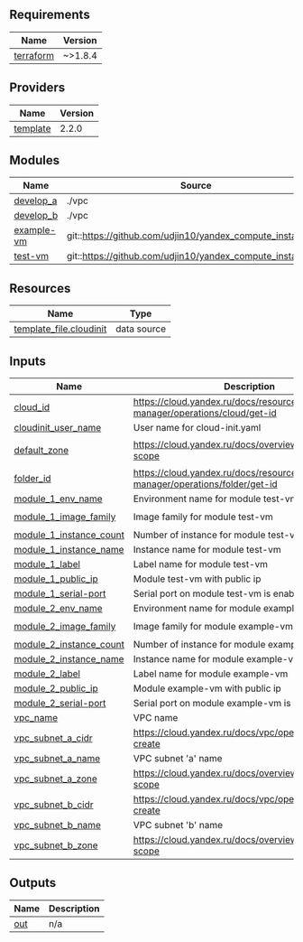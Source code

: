 <!-- BEGIN_TF_DOCS -->
## Requirements

| Name | Version |
|------|---------|
| <a name="requirement_terraform"></a> [terraform](#requirement\_terraform) | ~>1.8.4 |

## Providers

| Name | Version |
|------|---------|
| <a name="provider_template"></a> [template](#provider\_template) | 2.2.0 |

## Modules

| Name | Source | Version |
|------|--------|---------|
| <a name="module_develop_a"></a> [develop\_a](#module\_develop\_a) | ./vpc | n/a |
| <a name="module_develop_b"></a> [develop\_b](#module\_develop\_b) | ./vpc | n/a |
| <a name="module_example-vm"></a> [example-vm](#module\_example-vm) | git::https://github.com/udjin10/yandex_compute_instance.git | main |
| <a name="module_test-vm"></a> [test-vm](#module\_test-vm) | git::https://github.com/udjin10/yandex_compute_instance.git | main |

## Resources

| Name | Type |
|------|------|
| [template_file.cloudinit](https://registry.terraform.io/providers/hashicorp/template/latest/docs/data-sources/file) | data source |

## Inputs

| Name | Description | Type | Default | Required |
|------|-------------|------|---------|:--------:|
| <a name="input_cloud_id"></a> [cloud\_id](#input\_cloud\_id) | https://cloud.yandex.ru/docs/resource-manager/operations/cloud/get-id | `string` | n/a | yes |
| <a name="input_cloudinit_user_name"></a> [cloudinit\_user\_name](#input\_cloudinit\_user\_name) | User name for cloud-init.yaml | `string` | n/a | yes |
| <a name="input_default_zone"></a> [default\_zone](#input\_default\_zone) | https://cloud.yandex.ru/docs/overview/concepts/geo-scope | `string` | `"ru-central1-a"` | no |
| <a name="input_folder_id"></a> [folder\_id](#input\_folder\_id) | https://cloud.yandex.ru/docs/resource-manager/operations/folder/get-id | `string` | n/a | yes |
| <a name="input_module_1_env_name"></a> [module\_1\_env\_name](#input\_module\_1\_env\_name) | Environment name for module test-vm | `string` | n/a | yes |
| <a name="input_module_1_image_family"></a> [module\_1\_image\_family](#input\_module\_1\_image\_family) | Image family for module test-vm | `string` | `"ubuntu-2204-lts"` | no |
| <a name="input_module_1_instance_count"></a> [module\_1\_instance\_count](#input\_module\_1\_instance\_count) | Number of instance for module test-vm | `number` | n/a | yes |
| <a name="input_module_1_instance_name"></a> [module\_1\_instance\_name](#input\_module\_1\_instance\_name) | Instance name for module test-vm | `string` | n/a | yes |
| <a name="input_module_1_label"></a> [module\_1\_label](#input\_module\_1\_label) | Label name for module test-vm | `string` | n/a | yes |
| <a name="input_module_1_public_ip"></a> [module\_1\_public\_ip](#input\_module\_1\_public\_ip) | Module test-vm with public ip | `bool` | `true` | no |
| <a name="input_module_1_serial-port"></a> [module\_1\_serial-port](#input\_module\_1\_serial-port) | Serial port on module test-vm is enable | `number` | `1` | no |
| <a name="input_module_2_env_name"></a> [module\_2\_env\_name](#input\_module\_2\_env\_name) | Environment name for module example-vm | `string` | n/a | yes |
| <a name="input_module_2_image_family"></a> [module\_2\_image\_family](#input\_module\_2\_image\_family) | Image family for module example-vm | `string` | `"ubuntu-2204-lts"` | no |
| <a name="input_module_2_instance_count"></a> [module\_2\_instance\_count](#input\_module\_2\_instance\_count) | Number of instance for module example-vm | `number` | n/a | yes |
| <a name="input_module_2_instance_name"></a> [module\_2\_instance\_name](#input\_module\_2\_instance\_name) | Instance name for module example-vm | `string` | n/a | yes |
| <a name="input_module_2_label"></a> [module\_2\_label](#input\_module\_2\_label) | Label name for module example-vm | `string` | n/a | yes |
| <a name="input_module_2_public_ip"></a> [module\_2\_public\_ip](#input\_module\_2\_public\_ip) | Module example-vm with public ip | `bool` | `true` | no |
| <a name="input_module_2_serial-port"></a> [module\_2\_serial-port](#input\_module\_2\_serial-port) | Serial port on module example-vm is enable | `number` | `1` | no |
| <a name="input_vpc_name"></a> [vpc\_name](#input\_vpc\_name) | VPC name | `string` | n/a | yes |
| <a name="input_vpc_subnet_a_cidr"></a> [vpc\_subnet\_a\_cidr](#input\_vpc\_subnet\_a\_cidr) | https://cloud.yandex.ru/docs/vpc/operations/subnet-create | `list(string)` | n/a | yes |
| <a name="input_vpc_subnet_a_name"></a> [vpc\_subnet\_a\_name](#input\_vpc\_subnet\_a\_name) | VPC subnet 'a' name | `string` | n/a | yes |
| <a name="input_vpc_subnet_a_zone"></a> [vpc\_subnet\_a\_zone](#input\_vpc\_subnet\_a\_zone) | https://cloud.yandex.ru/docs/overview/concepts/geo-scope | `string` | n/a | yes |
| <a name="input_vpc_subnet_b_cidr"></a> [vpc\_subnet\_b\_cidr](#input\_vpc\_subnet\_b\_cidr) | https://cloud.yandex.ru/docs/vpc/operations/subnet-create | `list(string)` | n/a | yes |
| <a name="input_vpc_subnet_b_name"></a> [vpc\_subnet\_b\_name](#input\_vpc\_subnet\_b\_name) | VPC subnet 'b' name | `string` | n/a | yes |
| <a name="input_vpc_subnet_b_zone"></a> [vpc\_subnet\_b\_zone](#input\_vpc\_subnet\_b\_zone) | https://cloud.yandex.ru/docs/overview/concepts/geo-scope | `string` | n/a | yes |

## Outputs

| Name | Description |
|------|-------------|
| <a name="output_out"></a> [out](#output\_out) | n/a |
<!-- END_TF_DOCS -->